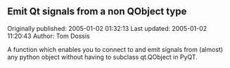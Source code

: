## Emit Qt signals from a non QObject type 
Originally published: 2005-01-02 01:32:13 
Last updated: 2005-01-02 11:20:43 
Author: Tom Dossis 
 
A function which enables you to connect to and emit signals from (almost) any python object without having to subclass qt.QObject in PyQT.